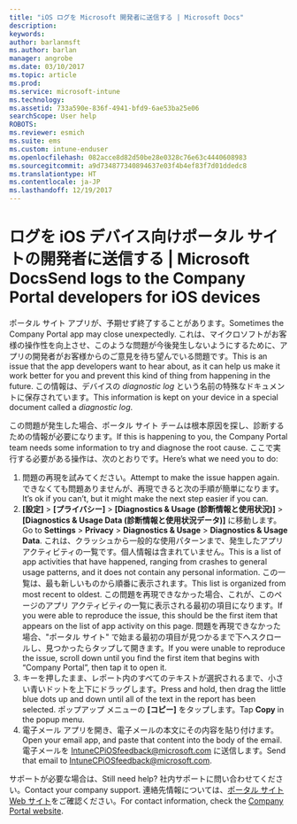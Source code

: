 ```yaml
---
title: "iOS ログを Microsoft 開発者に送信する | Microsoft Docs"
description: 
keywords: 
author: barlanmsft
ms.author: barlan
manager: angrobe
ms.date: 03/10/2017
ms.topic: article
ms.prod: 
ms.service: microsoft-intune
ms.technology: 
ms.assetid: 733a590e-836f-4941-bfd9-6ae53ba25e06
searchScope: User help
ROBOTS: 
ms.reviewer: esmich
ms.suite: ems
ms.custom: intune-enduser
ms.openlocfilehash: 082acce8d82d50be28e0328c76e63c4440608983
ms.sourcegitcommit: a9d734877340894637e03f4b4ef83f7d01ddedc8
ms.translationtype: HT
ms.contentlocale: ja-JP
ms.lasthandoff: 12/19/2017
---
```

# <a name="send-logs-to-the-company-portal-developers-for-ios-devices"></a><span data-ttu-id="eb643-102">ログを iOS デバイス向けポータル サイトの開発者に送信する | Microsoft Docs</span><span class="sxs-lookup"><span data-stu-id="eb643-102">Send logs to the Company Portal developers for iOS devices</span></span>

<span data-ttu-id="eb643-103">ポータル サイト アプリが、予期せず終了することがあります。</span><span class="sxs-lookup"><span data-stu-id="eb643-103">Sometimes the Company Portal app may close unexpectedly.</span></span> <span data-ttu-id="eb643-104">これは、マイクロソフトがお客様の操作性を向上させ、このような問題が今後発生しないようにするために、アプリの開発者がお客様からのご意見を待ち望んでいる問題です。</span><span class="sxs-lookup"><span data-stu-id="eb643-104">This is an issue that the app developers want to hear about, as it can help us make it work better for you and prevent this kind of thing from happening in the future.</span></span> <span data-ttu-id="eb643-105">この情報は、デバイスの _diagnostic log_ という名前の特殊なドキュメントに保存されています。</span><span class="sxs-lookup"><span data-stu-id="eb643-105">This information is kept on your device in a special document called a _diagnostic log_.</span></span>

<span data-ttu-id="eb643-106">この問題が発生した場合、ポータル サイト チームは根本原因を探し、診断するための情報が必要になります。</span><span class="sxs-lookup"><span data-stu-id="eb643-106">If this is happening to you, the Company Portal team needs some information to try and diagnose the root cause.</span></span> <span data-ttu-id="eb643-107">ここで実行する必要がある操作は、次のとおりです。</span><span class="sxs-lookup"><span data-stu-id="eb643-107">Here’s what we need you to do:</span></span>

1.  <span data-ttu-id="eb643-108">問題の再現を試みてください。</span><span class="sxs-lookup"><span data-stu-id="eb643-108">Attempt to make the issue happen again.</span></span> <span data-ttu-id="eb643-109">できなくても問題ありませんが、再現できると次の手順が簡単になります。</span><span class="sxs-lookup"><span data-stu-id="eb643-109">It’s ok if you can’t, but it might make the next step easier if you can.</span></span>
2.  <span data-ttu-id="eb643-110">__[設定]__  >  __[プライバシー]__  >  __[Diagnostics & Usage (診断情報と使用状況)]__  >  __[Diagnostics & Usage Data (診断情報と使用状況データ)]__ に移動します。</span><span class="sxs-lookup"><span data-stu-id="eb643-110">Go to __Settings__ > __Privacy__ > __Diagnostics & Usage__ > __Diagnostics & Usage Data__.</span></span> <span data-ttu-id="eb643-111">これは、クラッシュから一般的な使用パターンまで、発生したアプリ アクティビティの一覧です。個人情報は含まれていません。</span><span class="sxs-lookup"><span data-stu-id="eb643-111">This is a list of app activities that have happened, ranging from crashes to general usage patterns, and it does not contain any personal information.</span></span> <span data-ttu-id="eb643-112">この一覧は、最も新しいものから順番に表示されます。</span><span class="sxs-lookup"><span data-stu-id="eb643-112">This list is organized from most recent to oldest.</span></span> <span data-ttu-id="eb643-113">この問題を再現できなかった場合、これが、このページのアプリ アクティビティの一覧に表示される最初の項目になります。</span><span class="sxs-lookup"><span data-stu-id="eb643-113">If you were able to reproduce the issue, this should be the first item that appears on the list of app activity on this page.</span></span> <span data-ttu-id="eb643-114">問題を再現できなかった場合、"ポータル サイト" で始まる最初の項目が見つかるまで下へスクロールし、見つかったらタップして開きます。</span><span class="sxs-lookup"><span data-stu-id="eb643-114">If you were unable to reproduce the issue, scroll down until you find the first item that begins with “Company Portal”, then tap it to open it.</span></span>
3.  <span data-ttu-id="eb643-115">キーを押したまま、レポート内のすべてのテキストが選択されるまで、小さい青いドットを上下にドラッグします。</span><span class="sxs-lookup"><span data-stu-id="eb643-115">Press and hold, then drag the little blue dots up and down until all of the text in the report has been selected.</span></span> <span data-ttu-id="eb643-116">ポップアップ メニューの __[コピー]__ をタップします。</span><span class="sxs-lookup"><span data-stu-id="eb643-116">Tap __Copy__ in the popup menu.</span></span>
4.  <span data-ttu-id="eb643-117">電子メール アプリを開き、電子メールの本文にその内容を貼り付けます。</span><span class="sxs-lookup"><span data-stu-id="eb643-117">Open your email app, and paste that content into the body of the email.</span></span> <span data-ttu-id="eb643-118">電子メールを <a href="mailto:IntuneCPiOSfeedback@microsoft.com?subject=My Company Portal App Closed Unexpectedly&body=Press and hold, then paste your copied Company Portal app logs here.">IntuneCPiOSfeedback@microsoft.com</a> に送信します。</span><span class="sxs-lookup"><span data-stu-id="eb643-118">Send that email to <a href="mailto:IntuneCPiOSfeedback@microsoft.com?subject=My Company Portal App Closed Unexpectedly&body=Press and hold, then paste your copied Company Portal app logs here.">IntuneCPiOSfeedback@microsoft.com</a>.</span></span>

<span data-ttu-id="eb643-119">サポートが必要な場合は、</span><span class="sxs-lookup"><span data-stu-id="eb643-119">Still need help?</span></span> <span data-ttu-id="eb643-120">社内サポートに問い合わせてください。</span><span class="sxs-lookup"><span data-stu-id="eb643-120">Contact your company support.</span></span> <span data-ttu-id="eb643-121">連絡先情報については、[ポータル サイト Web サイト](https://portal.manage.microsoft.com#HelpDeskDialog)をご確認ください。</span><span class="sxs-lookup"><span data-stu-id="eb643-121">For contact information, check the [Company Portal website](https://portal.manage.microsoft.com#HelpDeskDialog).</span></span>
